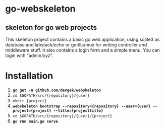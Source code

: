 # go-webskeleton
skeleton for go web projects
---
This skeleton project contains a basic go web application, using sqlite3 as database and labstack/echo or gorilla/mux for
writing controller and middleware stuff.
It also contains a login form and a simple menu. You can login with "admin/xyz".
# Installation
1. **`go get -u github.com/devgek/webskeleton`**
2. `cd $GOPATH/src/{repository}/{user}`
3. `mkdir {project}`
4. **`webskeleton bootstrap --repository={repository} --user={user} --project={project} --title={projecttitle}`**
5. `cd $GOPATH/src/{repository}/{user}/{project}`
6. **`go run main.go serve`**
